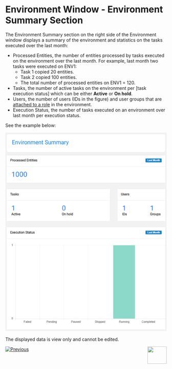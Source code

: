 # Environment Window - Environment Summary Section

The Environment Summary section on the right side of the Environment window displays a summary of the environment and statistics on the tasks executed over the last month:

- Processed Entities, the number of entities processed by tasks executed on the environment over the last month. For example, last month two tasks were executed on ENV1: 
  - Task 1 copied 20 entities. 
  - Task 2 copied 100 entities.
  - The total number of processed entities on ENV1 = 120.
- Tasks, the number of active tasks on the environment per [task execution status] which can be either **Active** or **On hold**. 
- Users, the number of users (IDs in the figure) and user groups that are [attached to a role](10_environment_roles_tab.md#testers) in the environment.
- Execution Status, the number of tasks executed on an environment over last month per execution status. 

See the example below: 

![env summary](images/environment_summary.png)

The displayed data is view only and cannot be edited. 

 



  [![Previous](/articles/images/Previous.png)](08_environment_window_general_information.md)[<img align="right" width="60" height="54" src="/articles/images/Next.png">](10_environment_roles_tab.md)

